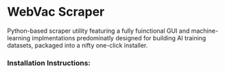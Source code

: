 # WebVac Scraper
Python-based scraper utility featuring a fully fuinctional GUI and machine-learning implmentations predominatly designed for building AI training datasets, packaged into a nifty one-click installer.


<h3>Installation Instructions:</h3>

